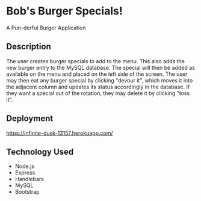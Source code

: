 # Bob's Burger Specials!
A Pun-derful Burger Application

## Description

The user creates burger specials to add to the menu. This also adds the new burger entry to the MySQL database. The special will then be added as available on the menu and placed on the left side of the screen. The user may then eat any burger special by clicking "devour it", which moves it into the adjacent column and updates its status accordingly in the database. If they want a special out of the rotation, they may delete it by clicking "toss it".

## Deployment
https://infinite-dusk-13157.herokuapp.com/

## Technology Used
* Node.js
* Express
* Handlebars
* MySQL
* Bootstrap
